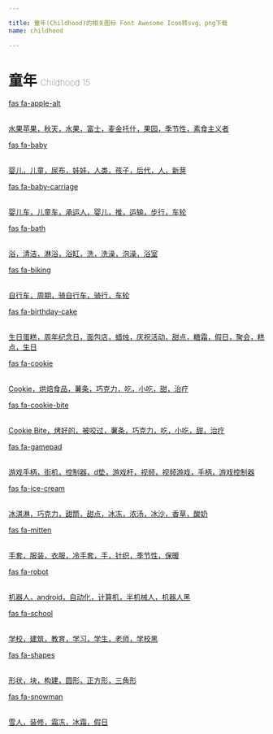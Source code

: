 ```yaml
---

title: 童年(Childhood)的相关图标 Font Awesome Icon转svg、png下载
name: childhood

---
```


# 童年  <small style="font-size: 60%;font-weight: 100">Childhood <span class="badge-secondary badge">15</span> </small>

<search tag="childhood" :size="96"/>

<div class="icon-list row" id="search-show"><a href="/icon/solid/apple-alt.html" class="icon-item col-6 col-sm-4 col-md-2"><div class="icon-item-inner"><i class="fas fa-apple-alt"></i><p><span>fas fa-apple-alt</span></p> <p><br>水果苹果，秋天，水果，富士，麦金托什，果园，季节性，素食主义者</p></div></a><a href="/icon/solid/baby.html" class="icon-item col-6 col-sm-4 col-md-2"><div class="icon-item-inner"><i class="fas fa-baby"></i><p><span>fas fa-baby</span></p> <p><br>婴儿，儿童，尿布，娃娃，人类，孩子，后代，人，新芽</p></div></a><a href="/icon/solid/baby-carriage.html" class="icon-item col-6 col-sm-4 col-md-2"><div class="icon-item-inner"><i class="fas fa-baby-carriage"></i><p><span>fas fa-baby-carriage</span></p> <p><br>婴儿车，儿童车，承运人，婴儿，推，运输，步行，车轮</p></div></a><a href="/icon/solid/bath.html" class="icon-item col-6 col-sm-4 col-md-2"><div class="icon-item-inner"><i class="fas fa-bath"></i><p><span>fas fa-bath</span></p> <p><br>浴，清洁，淋浴，浴缸，洗，洗澡，泡澡，浴室</p></div></a><a href="/icon/solid/biking.html" class="icon-item col-6 col-sm-4 col-md-2"><div class="icon-item-inner"><i class="fas fa-biking"></i><p><span>fas fa-biking</span></p> <p><br>自行车，周期，骑自行车，骑行，车轮</p></div></a><a href="/icon/solid/birthday-cake.html" class="icon-item col-6 col-sm-4 col-md-2"><div class="icon-item-inner"><i class="fas fa-birthday-cake"></i><p><span>fas fa-birthday-cake</span></p> <p><br>生日蛋糕，周年纪念日，面包店，蜡烛，庆祝活动，甜点，糖霜，假日，聚会，糕点，生日</p></div></a><a href="/icon/solid/cookie.html" class="icon-item col-6 col-sm-4 col-md-2"><div class="icon-item-inner"><i class="fas fa-cookie"></i><p><span>fas fa-cookie</span></p> <p><br>Cookie，烘焙食品，薯条，巧克力，吃，小吃，甜，治疗</p></div></a><a href="/icon/solid/cookie-bite.html" class="icon-item col-6 col-sm-4 col-md-2"><div class="icon-item-inner"><i class="fas fa-cookie-bite"></i><p><span>fas fa-cookie-bite</span></p> <p><br>Cookie Bite，烤好的，被咬过，薯条，巧克力，吃，小吃，甜，治疗</p></div></a><a href="/icon/solid/gamepad.html" class="icon-item col-6 col-sm-4 col-md-2"><div class="icon-item-inner"><i class="fas fa-gamepad"></i><p><span>fas fa-gamepad</span></p> <p><br>游戏手柄，街机，控制器，d垫，游戏杆，视频，视频游戏，手柄，游戏控制器</p></div></a><a href="/icon/solid/ice-cream.html" class="icon-item col-6 col-sm-4 col-md-2"><div class="icon-item-inner"><i class="fas fa-ice-cream"></i><p><span>fas fa-ice-cream</span></p> <p><br>冰淇淋，巧克力，甜筒，甜点，冰冻，浓汤，冰沙，香草，酸奶</p></div></a><a href="/icon/solid/mitten.html" class="icon-item col-6 col-sm-4 col-md-2"><div class="icon-item-inner"><i class="fas fa-mitten"></i><p><span>fas fa-mitten</span></p> <p><br>手套，服装，衣服，冷手套，手，针织，季节性，保暖</p></div></a><a href="/icon/solid/robot.html" class="icon-item col-6 col-sm-4 col-md-2"><div class="icon-item-inner"><i class="fas fa-robot"></i><p><span>fas fa-robot</span></p> <p><br>机器人，android，自动化，计算机，半机械人，机器人黑</p></div></a><a href="/icon/solid/school.html" class="icon-item col-6 col-sm-4 col-md-2"><div class="icon-item-inner"><i class="fas fa-school"></i><p><span>fas fa-school</span></p> <p><br>学校，建筑，教育，学习，学生，老师，学校黑</p></div></a><a href="/icon/solid/shapes.html" class="icon-item col-6 col-sm-4 col-md-2"><div class="icon-item-inner"><i class="fas fa-shapes"></i><p><span>fas fa-shapes</span></p> <p><br>形状，块，构建，圆形，正方形，三角形</p></div></a><a href="/icon/solid/snowman.html" class="icon-item col-6 col-sm-4 col-md-2"><div class="icon-item-inner"><i class="fas fa-snowman"></i><p><span>fas fa-snowman</span></p> <p><br>雪人，装修，霜冻，冰霜，假日</p></div></a></div>

